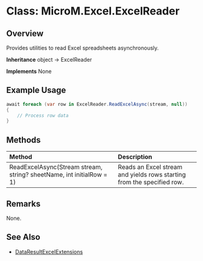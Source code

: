 # Class: MicroM.Excel.ExcelReader
## Overview
Provides utilities to read Excel spreadsheets asynchronously.

**Inheritance**
object -> ExcelReader

**Implements**
None

## Example Usage
```csharp
await foreach (var row in ExcelReader.ReadExcelAsync(stream, null))
{
    // Process row data
}
```
## Methods
| Method | Description |
|:------------|:-------------|
| ReadExcelAsync(Stream stream, string? sheetName, int initialRow = 1) | Reads an Excel stream and yields rows starting from the specified row. |

## Remarks
None.

## See Also
- [DataResultExcelExtensions](../DataResultExcelExtensions/index.md)
